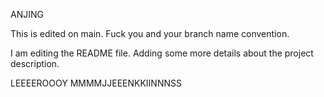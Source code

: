 ANJING

This is edited on main. Fuck you and your branch name convention.

I am editing the README file. Adding some more details about the project description.

LEEEEROOOY MMMMJJEEENKKIINNNSS

